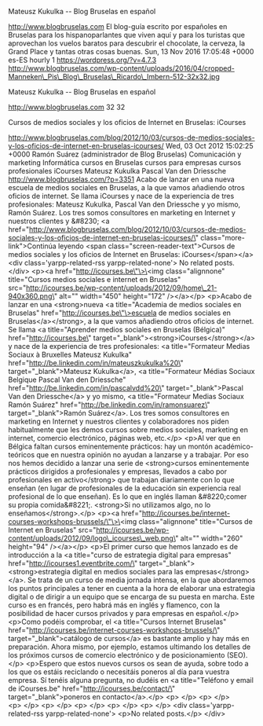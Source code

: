 Mateusz Kukulka -- Blog Bruselas en español

http://www.blogbruselas.com El blog-guía escrito por españoles en
Bruselas para los hispanoparlantes que viven aquí y para los turistas
que aprovechan los vuelos baratos para descubrir el chocolate, la
cerveza, la Grand Place y tantas otras cosas buenas. Sun, 13 Nov 2016
17:05:48 +0000 es-ES hourly 1 https://wordpress.org/?v=4.7.3
http://www.blogbruselas.com/wp-content/uploads/2016/04/cropped-Manneken\_Pis\_Blog\_Bruselas\_Ricardo\_Imbern-512-32x32.jpg

Mateusz Kukulka -- Blog Bruselas en español

http://www.blogbruselas.com 32 32

Cursos de medios sociales y los oficios de Internet en Bruselas:
iCourses

http://www.blogbruselas.com/blog/2012/10/03/cursos-de-medios-sociales-y-los-oficios-de-internet-en-bruselas-icourses/
Wed, 03 Oct 2012 15:02:25 +0000 Ramón Suárez (administrador de Blog
Bruselas) Comunicación y marketing Informática cursos en Bruselas cursos
para empresas cursos profesionales iCourses Mateusz Kukulka Pascal Van
den Driessche http://www.blogbruselas.com/?p=3351 Acabo de lanzar en una
nueva escuela de medios sociales en Bruselas, a la que vamos añadiendo
otros oficios de internet. Se llama iCourses y nace de la experiencia de
tres profesionales: Mateusz Kukulka, Pascal Van den Driessche y yo
mismo, Ramón Suárez. Los tres somos consultores en marketing en Internet
y nuestros clientes y &\#8230; \<a
href=\"http://www.blogbruselas.com/blog/2012/10/03/cursos-de-medios-sociales-y-los-oficios-de-internet-en-bruselas-icourses/\"
class=\"more-link\"\>Continúa leyendo \<span
class=\"screen-reader-text\"\>Cursos de medios sociales y los oficios de
Internet en Bruselas: iCourses\</span\>\</a\>\<div
class=\'yarpp-related-rss yarpp-related-none\'\> No related posts.
\</div\> \<p\>\<a href=\"http://icourses.be\"\>\<img class=\"alignnone\"
title=\"Cursos medios sociales e internet en Bruselas\"
src=\"http://icourses.be/wp-content/uploads/2012/09/home\_21-940x360.png\"
alt=\"\" width=\"450\" height=\"172\" /\>\</a\>\</p\> \<p\>Acabo de
lanzar en una \<strong\>nueva \<a title=\"Academia de medios sociales en
Bruselas\" href=\"http://icourses.be\"\>escuela de medios sociales en
Bruselas\</a\>\</strong\>, a la que vamos añadiendo otros oficios de
internet. Se llama \<a title=\"Aprender medios sociales en Bruselas
(Bélgica)\" href=\"http://icourses.be\"
target=\"\_blank\"\>\<strong\>iCourses\</strong\>\</a\> y nace de la
experiencia de tres profesionales: \<a title=\"Formateur Medias Sociaux
à Bruxelles Mateusz Kukulka\"
href=\"http://be.linkedin.com/in/mateuszkukulka%20\"
target=\"\_blank\"\>Mateusz Kukulka\</a\>, \<a title=\"Formateur Médias
Sociaux Belgique Pascal Van den Driessche\"
href=\"http://be.linkedin.com/in/pascalvdd%20\"
target=\"\_blank\"\>Pascal Van den Driessche\</a\> y yo mismo, \<a
title=\"Formateur Medias Sociaux Ramón Suárez\"
href=\"http://be.linkedin.com/in/ramonsuarez\" target=\"\_blank\"\>Ramón
Suárez\</a\>. Los tres somos consultores en marketing en Internet y
nuestros clientes y colaboradores nos piden habitualmente que les demos
cursos sobre medios sociales, marketing en internet, comercio
electrónico, páginas web, etc.\</p\> \<p\>Al ver que en Bélgica faltan
cursos eminentemente prácticos: hay un montón académico-teóricos que en
nuestra opinión no ayudan a lanzarse y a trabajar. Por eso nos hemos
decidido a lanzar una serie de \<strong\>cursos eminentemente prácticos
dirigidos a profesionales y empresas, llevados a cabo por profesionales
en activo\</strong\> que trabajan diariamente con lo que enseñan (en
lugar de profesionales de la educación sin experiencia real profesional
de lo que enseñan). Es lo que en inglés llaman &\#8220;comer su propia
comida&\#8221;. \<strong\>Si no utilizamos algo, no lo
enseñamos\</strong\>.\</p\> \<p\>\<a
href=\"http://icourses.be/internet-courses-workshops-brussels/\"\>\<img
class=\"alignnone\" title=\"Cursos de Internet en Bruselas\"
src=\"http://icourses.be/wp-content/uploads/2012/09/logo\_icourses\_web.png\"
alt=\"\" width=\"260\" height=\"94\" /\>\</a\>\</p\> \<p\>El primer
curso que hemos lanzado es de introducción a la \<a title=\"curso de
estrategia digital para empresas\"
href=\"http://icourses1.eventbrite.com/\"
target=\"\_blank\"\>\<strong\>estrategia digital en medios sociales para
las empresas\</strong\>\</a\>. Se trata de un curso de media jornada
intensa, en la que abordaremos los puntos principales a tener en cuenta
a la hora de elaborar una estrategia digital o de dirigir a un equipo
que se encarga de su puesta en marcha. Este curso es en francés, pero
habrá más en inglés y flamenco, con la posibilidad de hacer cursos
privados y para empresas en español.\</p\> \<p\>Como podéis comprobar,
el \<a title=\"Cursos Internet Bruselas\"
href=\"http://icourses.be/internet-courses-workshops-brussels/\"
target=\"\_blank\"\>catálogo de cursos\</a\> es bastante amplio y hay
más en preparación. Ahora mismo, por ejemplo, estamos ultimando los
detalles de los próximos cursos de comercio electrónico y de
posicionamiento (SEO).\</p\> \<p\>Espero que estos nuevos cursos os sean
de ayuda, sobre todo a los que os estáis reciclando o necesitáis poneros
al día para vuestra empresa. Sí tenéis alguna pregunta, no dudéis en \<a
title=\"Teléfono y email de iCourses.be\"
href=\"http://icourses.be/contact/\" target=\"\_blank\"\>poneros en
contacto\</a\>.\</p\> \<p\>&nbsp;\</p\> \<p\>&nbsp;\</p\>
\<p\>&nbsp;\</p\> \<p\>&nbsp;\</p\> \<p\>&nbsp;\</p\> \<p\>&nbsp;\</p\>
\<p\>&nbsp;\</p\> \<div class=\'yarpp-related-rss yarpp-related-none\'\>
\<p\>No related posts.\</p\> \</div\>
